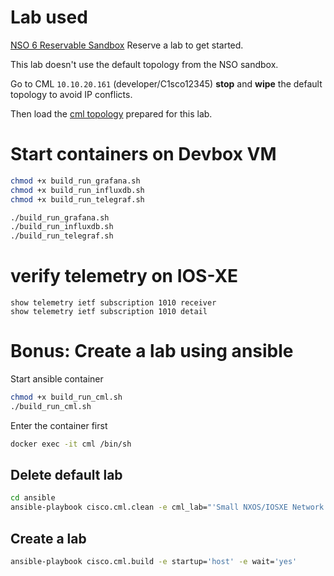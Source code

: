 # Lab used

[NSO 6 Reservable Sandbox](https://developer.cisco.com/site/sandbox/) Reserve a lab to get started.

This lab doesn't use the default topology from the NSO sandbox.

Go to CML `10.10.20.161` (developer/C1sco12345) **stop** and **wipe** the default topology to avoid IP conflicts.

Then load the [cml topology](https://github.com/jillesca/open_telemetry_network/blob/main/ansible/cml_lab/topology.yaml) prepared for this lab.

# Start containers on Devbox VM

```bash
chmod +x build_run_grafana.sh
chmod +x build_run_influxdb.sh
chmod +x build_run_telegraf.sh

./build_run_grafana.sh
./build_run_influxdb.sh
./build_run_telegraf.sh
```

# verify telemetry on IOS-XE

```
show telemetry ietf subscription 1010 receiver
show telemetry ietf subscription 1010 detail
```

# Bonus: Create a lab using ansible

Start ansible container

```bash
chmod +x build_run_cml.sh
./build_run_cml.sh
```

Enter the container first

```bash
docker exec -it cml /bin/sh
```

## Delete default lab

```bash
cd ansible
ansible-playbook cisco.cml.clean -e cml_lab="'Small NXOS/IOSXE Network'"

```

## Create a lab

```bash
ansible-playbook cisco.cml.build -e startup='host' -e wait='yes'
```
